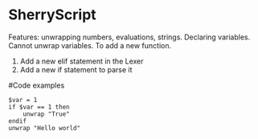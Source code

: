 # SherryScript

Features:
	unwrapping numbers, evaluations, strings. 
	Declaring variables. 
	Cannot unwrap variables. 
To add a new function. 
1. Add a new elif statement in the Lexer
2. Add a new if statement to parse it 

#Code examples
```
$var = 1
if $var == 1 then
	unwrap "True"
endif
unwrap "Hello world"
```
